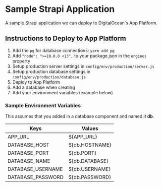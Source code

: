 # Sample Strapi Application

A sample Strapi application we can deploy to DigitalOcean's App Platform.

## Instructions to Deploy to App Platform

1. Add the `pg` for database connections: `yarn add pg`
1. Add `"node": ">=10.0.0 <13",` to your package.json in the `engines` property
1. Setup production server settings in `config/env/production/server.js`
1. Setup production database settings in `config/env/production/database.js`
1. Deploy to App Platform
1. Add a database when creating
1. Add your environment variables (example below)

### Sample Environment Variables

This assumes that you added in a database component and named it **db**.

| Keys              | Values          |
| ----------------- | --------------- |
| APP_URL           | ${APP_URL}     |
| DATABASE_HOST     | ${db.HOSTNAME} |
| DATABASE_PORT     | ${db.PORT}     |
| DATABASE_NAME     | ${db.DATABASE} |
| DATABASE_USERNAME | ${db.USERNAME} |
| DATABASE_PASSWORD | ${db.PASSWORD} |
